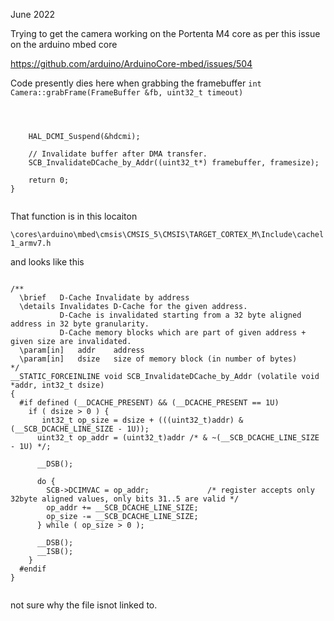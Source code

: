 




June 2022





Trying to get the camera working on the Portenta M4  core as per this issue on the arduino mbed core

https://github.com/arduino/ArduinoCore-mbed/issues/504


Code presently dies here when grabbing the framebuffer
```int Camera::grabFrame(FrameBuffer &fb, uint32_t timeout)```

```



    HAL_DCMI_Suspend(&hdcmi);

    // Invalidate buffer after DMA transfer.
    SCB_InvalidateDCache_by_Addr((uint32_t*) framebuffer, framesize);

    return 0;
}


```




That function is in this locaiton

```\cores\arduino\mbed\cmsis\CMSIS_5\CMSIS\TARGET_CORTEX_M\Include\cachel1_armv7.h  ```

and looks like this

```

/**
  \brief   D-Cache Invalidate by address
  \details Invalidates D-Cache for the given address.
           D-Cache is invalidated starting from a 32 byte aligned address in 32 byte granularity.
           D-Cache memory blocks which are part of given address + given size are invalidated.
  \param[in]   addr    address
  \param[in]   dsize   size of memory block (in number of bytes)
*/
__STATIC_FORCEINLINE void SCB_InvalidateDCache_by_Addr (volatile void *addr, int32_t dsize)
{
  #if defined (__DCACHE_PRESENT) && (__DCACHE_PRESENT == 1U)
    if ( dsize > 0 ) {
       int32_t op_size = dsize + (((uint32_t)addr) & (__SCB_DCACHE_LINE_SIZE - 1U));
      uint32_t op_addr = (uint32_t)addr /* & ~(__SCB_DCACHE_LINE_SIZE - 1U) */;

      __DSB();

      do {
        SCB->DCIMVAC = op_addr;             /* register accepts only 32byte aligned values, only bits 31..5 are valid */
        op_addr += __SCB_DCACHE_LINE_SIZE;
        op_size -= __SCB_DCACHE_LINE_SIZE;
      } while ( op_size > 0 );

      __DSB();
      __ISB();
    }
  #endif
}


```

not sure why the file isnot linked to.







